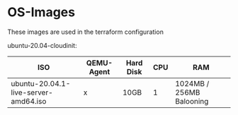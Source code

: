 # OS-Images

These images are used in the terraform configuration


ubuntu-20.04-cloudinit:

| ISO | QEMU-Agent | Hard Disk | CPU | RAM |
| --- | --- | --- | --- | --- |
| ubuntu-20.04.1-live-server-amd64.iso | x | 10GB | 1 | 1024MB / 256MB Balooning | 
